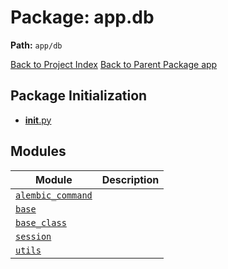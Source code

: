 # Package: app.db

**Path:** `app/db`

[Back to Project Index](../../../index.md)
[Back to Parent Package app](../index.md)

## Package Initialization
- [__init__.py](init.md)

## Modules

| Module | Description |
| --- | --- |
| [`alembic_command`](alembic_command.md) |  |
| [`base`](base.md) |  |
| [`base_class`](base_class.md) |  |
| [`session`](session.md) |  |
| [`utils`](utils.md) |  |
